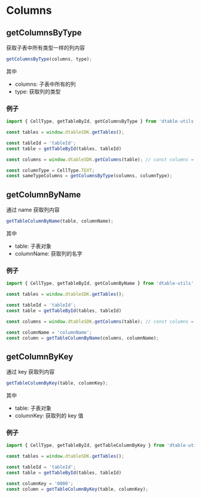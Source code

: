 # Columns

## getColumnsByType

获取子表中所有类型一样的列内容

```javascript
getColumnsByType(columns, type);
```

其中

* columns: 子表中所有的列
* type: 获取列的类型

### 例子
```javascript
import { CellType, getTableById, getColumnsByType } from 'dtable-utils';

const tables = window.dtableSDK.getTables();

const tableId = 'tableId';
const table = getTableById(tables, tableId)

const columns = window.dtableSDK.getColumns(table); // const columns = table.columns;

const columnType = CellType.TEXT;
const sameTypeColumns = getColumnsByType(columns, columnType);
```

## getColumnByName

通过 name 获取列内容

```javascript
getTableColumnByName(table, columnName);
```

其中

* table: 子表对象
* columnName: 获取列的名字

### 例子
```javascript
import { CellType, getTableById, getColumnByName } from 'dtable-utils';

const tables = window.dtableSDK.getTables();

const tableId = 'tableId';
const table = getTableById(tables, tableId)

const columns = window.dtableSDK.getColumns(table); // const columns = table.columns;

const columnName = 'columnName';
const column = getTableColumnByName(columns, columnName);
```

## getColumnByKey

通过 key 获取列内容

```javascript
getTableColumnByKey(table, columnKey);
```

其中

* table: 子表对象
* columnKey: 获取列的 key 值

### 例子
```javascript
import { CellType, getTableById, getTableColumnByKey } from 'dtable-utils';

const tables = window.dtableSDK.getTables();

const tableId = 'tableId';
const table = getTableById(tables, tableId)

const columnKey = '0000';
const column = getTableColumnByKey(table, columnKey);
```
